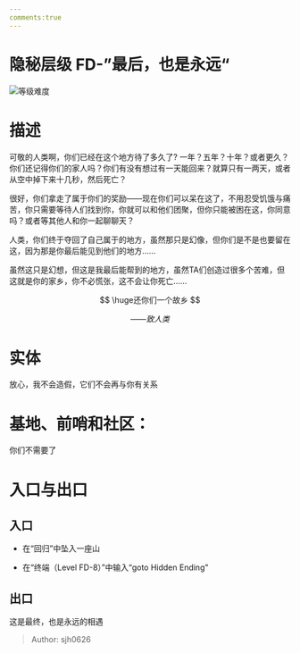 ```yaml
---
comments:true
---
```


# 隐秘层级 FD-”最后，也是永远“
![等级难度](https://cdn.luogu.com.cn/upload/image_hosting/a7wlibvv.png)

# 描述
可敬的人类啊，你们已经在这个地方待了多久了?
一年？五年？十年？或者更久？你们还记得你们的家人吗？你们有没有想过有一天能回来？就算只有一两天，或者从空中掉下来十几秒，然后死亡？  

很好，你们拿走了属于你们的奖励——现在你们可以呆在这了，不用忍受饥饿与痛苦，你只需要等待人们找到你，你就可以和他们团聚，但你只能被困在这，你同意吗？或者等其他人和你一起聊聊天？  

人类，你们终于夺回了自己属于的地方，虽然那只是幻像，但你们是不是也要留在这，因为那是你最后能见到他们的地方……

虽然这只是幻想，但这是我最后能帮到的地方，虽然TA们创造过很多个苦难，但这就是你的家乡，你不必慌张，这不会让你死亡……

$$
\huge还你们一个故乡
$$

$$
——致人类
$$

# 实体
放心，我不会造假，它们不会再与你有关系
# 基地、前哨和社区：
你们不需要了
# 入口与出口
## 入口
- 在“回归”中坠入一座山

- 在“终端（Level FD-8）”中输入“goto Hidden Ending"
## 出口
这是最终，也是永远的相遇

> Author: sjh0626
